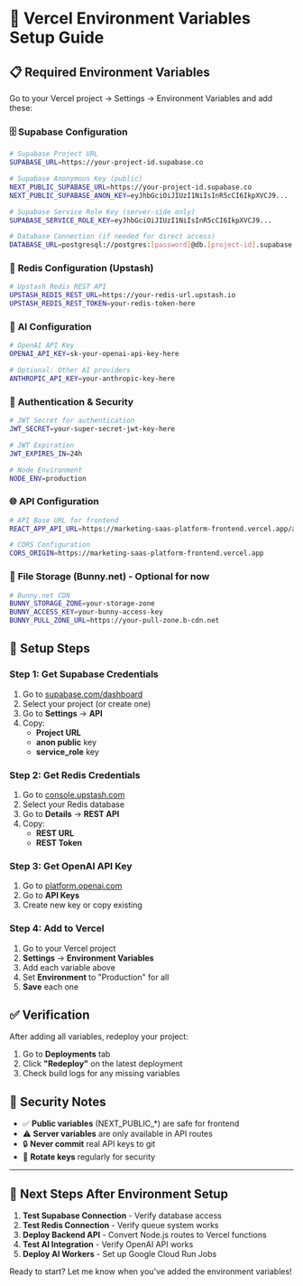 # 🔧 Vercel Environment Variables Setup Guide

## 📋 **Required Environment Variables**

Go to your Vercel project → Settings → Environment Variables and add these:

### 🗄️ **Supabase Configuration**
```bash
# Supabase Project URL
SUPABASE_URL=https://your-project-id.supabase.co

# Supabase Anonymous Key (public)
NEXT_PUBLIC_SUPABASE_URL=https://your-project-id.supabase.co
NEXT_PUBLIC_SUPABASE_ANON_KEY=eyJhbGciOiJIUzI1NiIsInR5cCI6IkpXVCJ9...

# Supabase Service Role Key (server-side only)
SUPABASE_SERVICE_ROLE_KEY=eyJhbGciOiJIUzI1NiIsInR5cCI6IkpXVCJ9...

# Database Connection (if needed for direct access)
DATABASE_URL=postgresql://postgres:[password]@db.[project-id].supabase.co:5432/postgres
```

### 🔴 **Redis Configuration (Upstash)**
```bash
# Upstash Redis REST API
UPSTASH_REDIS_REST_URL=https://your-redis-url.upstash.io
UPSTASH_REDIS_REST_TOKEN=your-redis-token-here
```

### 🤖 **AI Configuration**
```bash
# OpenAI API Key
OPENAI_API_KEY=sk-your-openai-api-key-here

# Optional: Other AI providers
ANTHROPIC_API_KEY=your-anthropic-key-here
```

### 🔐 **Authentication & Security**
```bash
# JWT Secret for authentication
JWT_SECRET=your-super-secret-jwt-key-here

# JWT Expiration
JWT_EXPIRES_IN=24h

# Node Environment
NODE_ENV=production
```

### 🌐 **API Configuration**
```bash
# API Base URL for frontend
REACT_APP_API_URL=https://marketing-saas-platform-frontend.vercel.app/api

# CORS Configuration
CORS_ORIGIN=https://marketing-saas-platform-frontend.vercel.app
```

### 📁 **File Storage (Bunny.net) - Optional for now**
```bash
# Bunny.net CDN
BUNNY_STORAGE_ZONE=your-storage-zone
BUNNY_ACCESS_KEY=your-bunny-access-key
BUNNY_PULL_ZONE_URL=https://your-pull-zone.b-cdn.net
```

## 🎯 **Setup Steps**

### **Step 1: Get Supabase Credentials**
1. Go to [supabase.com/dashboard](https://supabase.com/dashboard)
2. Select your project (or create one)
3. Go to **Settings** → **API**
4. Copy:
   - **Project URL**
   - **anon public** key
   - **service_role** key

### **Step 2: Get Redis Credentials**
1. Go to [console.upstash.com](https://console.upstash.com)
2. Select your Redis database
3. Go to **Details** → **REST API**
4. Copy:
   - **REST URL**
   - **REST Token**

### **Step 3: Get OpenAI API Key**
1. Go to [platform.openai.com](https://platform.openai.com)
2. Go to **API Keys**
3. Create new key or copy existing

### **Step 4: Add to Vercel**
1. Go to your Vercel project
2. **Settings** → **Environment Variables**
3. Add each variable above
4. Set **Environment** to "Production" for all
5. **Save** each one

## ✅ **Verification**

After adding all variables, redeploy your project:
1. Go to **Deployments** tab
2. Click **"Redeploy"** on the latest deployment
3. Check build logs for any missing variables

## 🚨 **Security Notes**

- ✅ **Public variables** (NEXT_PUBLIC_*) are safe for frontend
- ⚠️ **Server variables** are only available in API routes
- 🔒 **Never commit** real API keys to git
- 🔄 **Rotate keys** regularly for security

---

## 🎯 **Next Steps After Environment Setup**

1. **Test Supabase Connection** - Verify database access
2. **Test Redis Connection** - Verify queue system works  
3. **Deploy Backend API** - Convert Node.js routes to Vercel functions
4. **Test AI Integration** - Verify OpenAI API works
5. **Deploy AI Workers** - Set up Google Cloud Run Jobs

Ready to start? Let me know when you've added the environment variables!
